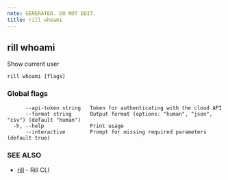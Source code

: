 ```yaml
---
note: GENERATED. DO NOT EDIT.
title: rill whoami
---
```

## rill whoami

Show current user

```
rill whoami [flags]
```

### Global flags

```
      --api-token string   Token for authenticating with the cloud API
      --format string      Output format (options: "human", "json", "csv") (default "human")
  -h, --help               Print usage
      --interactive        Prompt for missing required parameters (default true)
```

### SEE ALSO

* [rill](cli.md)	 - Rill CLI


